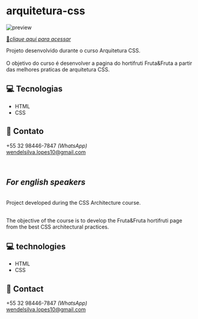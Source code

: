# arquitetura-css

![preview](./arquitetura-css-assets/assets/img/preview.png)


[🔗*clique aqui para acessar*](https://wendellsjf.github.io/Curso---Arquitetura-Css/)

Projeto desenvolvido durante o curso Arquitetura CSS.<br> 
<br>
O objetivo do curso é desenvolver a pagina do hortifruti Fruta&Fruta a partir das melhores
praticas de arquitetura CSS.

## 💻 Tecnologias
- HTML
- CSS

## 📩 Contato

+55 32 98446-7847 *(WhatsApp)* <br>
wendelsilva.lopes10@gmail.com

<br>

## *For english speakers*
<br>
Project developed during the CSS Architecture course.<br>

<br>The objective of the course is to develop the Fruta&Fruta hortifruti page from the best
CSS architectural practices.

## 💻 technologies
- HTML
- CSS

## 📩 Contact
+55 32 98446-7847 *(WhatsApp)* <br>
wendelsilva.lopes10@gmail.com
